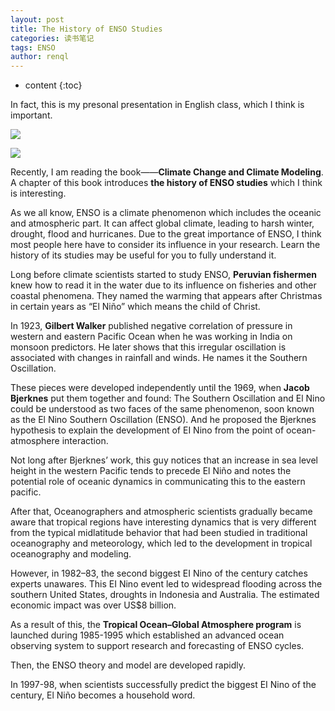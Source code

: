 ```yaml
---
layout: post
title: The History of ENSO Studies
categories: 读书笔记
tags: ENSO
author: renql
---
```


* content
{:toc}

In fact, this is my presonal presentation in English class, which I think is important.

![](http://wx1.sinaimg.cn/mw690/006fa9Xlgy1fx1lh2nbjfj30tn0i7abr.jpg)  

![](http://wx4.sinaimg.cn/mw690/006fa9Xlgy1fx1lgwpmuoj30tl0ie76a.jpg)  




Recently, I am reading the book——**Climate Change and Climate Modeling**. A chapter of this book introduces **the history of ENSO studies** which I think is interesting.

As we all know, ENSO is a climate phenomenon which includes the oceanic and atmospheric part.
It can affect global climate, leading to harsh winter, drought, flood and hurricanes. 
Due to the great importance of ENSO, I think most people here have to consider its influence in your research. Learn the history of its studies may be useful for you to fully understand it.

Long before climate scientists started to study ENSO, **Peruvian fishermen** knew how to read it in the water due to its influence on fisheries and other coastal phenomena. They named the warming that appears after Christmas in certain years as “El Niño” which means the child of Christ.

In 1923, **Gilbert Walker** published negative correlation of pressure in western and eastern Pacific Ocean when he was working in India on monsoon predictors. He later shows that this irregular oscillation is associated with changes in rainfall and winds. He names it the Southern Oscillation.

These pieces were developed independently until the 1969, when **Jacob Bjerknes** put them together and found: The Southern Oscillation and El Nino could be understood as two faces of the same phenomenon, soon known as the El Nino Southern Oscillation (ENSO).
And he proposed the Bjerknes hypothesis to explain the development of EI Nino from the point of ocean-atmosphere interaction.

Not long after Bjerknes’ work, this guy notices that an increase in sea level height in the western Pacific tends to precede El Niño and notes the potential role of oceanic dynamics in communicating this to the eastern pacific.

After that, Oceanographers and atmospheric scientists gradually became aware that tropical regions have interesting dynamics that is very different from the typical midlatitude behavior that had been studied in traditional oceanography and meteorology, which led to the development in tropical oceanography and modeling.

However, in 1982–83, the second biggest EI Nino of the century catches experts unawares.
This EI Nino event led to widespread flooding across the southern United States, droughts in Indonesia and Australia. The estimated economic impact was over US$8 billion.

As a result of this, the **Tropical Ocean–Global Atmosphere program** is launched during 1985-1995 which established an advanced ocean observing system to support research and forecasting of ENSO cycles.

Then, the ENSO theory and model are developed rapidly. 

In 1997-98, when scientists successfully predict the biggest EI Nino of the century, El Niño becomes a household word.
